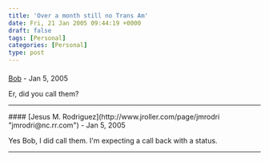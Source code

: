 ```yaml
---
title: 'Over a month still no Trans Am'
date: Fri, 21 Jan 2005 09:44:19 +0000
draft: false
tags: [Personal]
categories: [Personal]
type: post
---
```



#### 
[Bob]( "") - <time datetime="2005-01-21 10:44:24">Jan 5, 2005</time>

Er, did you call them?
<hr />
#### 
[Jesus M. Rodriguez](http://www.jroller.com/page/jmrodri "jmrodri@nc.rr.com") - <time datetime="2005-01-21 11:21:06">Jan 5, 2005</time>

Yes Bob, I did call them. I'm expecting a call back with a status.
<hr />
